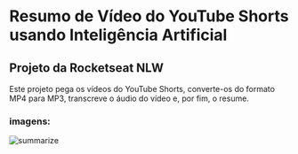 # Resumo de Vídeo do YouTube Shorts usando Inteligência Artificial
## Projeto da Rocketseat NLW
Este projeto pega os vídeos do YouTube Shorts, converte-os do formato MP4 para MP3, transcreve o áudio do vídeo e, por fim, o resume.

### imagens:
![summarize](https://github.com/PedroNunes22/NWL-IA/assets/119435629/84567438-0f34-4b7f-9f10-fa40b6d02cfa)
